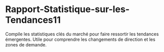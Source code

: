 # Rapport-Statistique-sur-les-Tendances11
Compile les statistiques clés du marché pour faire ressortir les tendances émergentes. Utile pour comprendre les changements de direction et les zones de demande.

